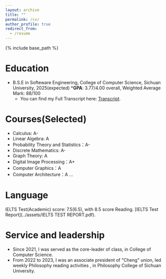 ```yaml
---
layout: archive
title: ""
permalink: /cv/
author_profile: true
redirect_from:
  - /resume
---
```


{% include base_path %}

Education
======
* B.S.E in Softeware Engineering, College of Computer Science, Sichuan University, 2025(expected)
  ***GPA**: 3.77/4.00 overall, Weighted Average Mark: 88/100
  * You can find my Full Transcript here: [Transcript](../assets/Transcript.pdf).


Courses(Selected)
======
* Calculus: A-
* Linear Algebra: A
* Probability Theory and Statistics：A-
* Discrete Mathematics: A-
* Graph Theory: A
* Digital Image Processing：A+
* Computer Graphics：A
* Computer Architecture：A
  ...

Language
======
IELTS Test(Academic) score: 7.5(6.5), with 8.5 score Reading.
[IELTS Test Report](../assets/IELTS TEST REPORT.pdf).


  
Service and leadership
======
* Since 2021, I was served as the core-leader of class, in College of Computer Science.
* From 2022 to 2023, I was an associate president of "Cheng" union, led weekly Philosophy reading activities , in Philosophy College of Sichuan University.
